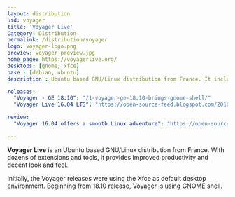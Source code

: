 ```yaml
---
layout: distribution
uid: voyager
title: 'Voyager Live'
Category: Distribution
permalink: /distribution/voyager
logo: voyager-logo.png
preview: voyager-preview.jpg
home_page: https://voyagerlive.org/
desktops: [gnome, xfce]
base : [debian, ubuntu]
description : Ubuntu based GNU/Linux distribution from France. It includes several extensions and tools to provide improved productivity.

releases:
  "Voyager - GE 18.10": "/1-voyager-ge-18.10-brings-gnome-shell/"
  "Voyager Live 16.04 LTS": "https://open-source-feed.blogspot.com/2016/04/voyager-live-1604-lts-released.html"

review:
  "Voyager 16.04 offers a smooth Linux adventure": "https://open-source-feed.blogspot.com/2016/06/voyager-live-1604-offers-smooth-linux.html"

---
```


**Voyager Live** is an Ubuntu based GNU/Linux distribution from France. With dozens of extensions and tools, it provides improved productivity and decent look and feel.

Initially, the Voyager releases were using the Xfce as default desktop environment. Beginning from 18.10 release, Voyager is using GNOME shell.